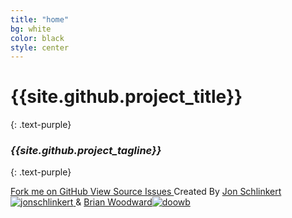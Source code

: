 ```yaml
---
title: "home"
bg: white
color: black
style: center
---
```


# {{site.github.project_title}}
{: .text-purple}

<span class="fa-stack subtlecircle" style="font-size:100px; background:rgba(255,166,0,0.1)">
  <i class="fa fa-circle fa-stack-2x text-white"></i>
  <i class="fa fa-code fa-stack-1x text-orange"></i>
</span>

### *{{site.github.project_tagline}}*
{: .text-purple}

<span id="forkongithub">
  <a href="{{site.github.repository_url}}" class="bg-blue">
    Fork me on GitHub
  </a>
</span>

<span id="github-buttons">
  <a href="{{site.github.repository_url}}" class="bg-blue">
    View Source
  </a>
  <a href="{{site.github.issues_url}}" class="bg-blue">
    Issues
  </a>
</span>

<span id="created-by">
  <span>Created By</span>
  <a href="https://github.com/jonschlinkert" class="bg-white">
    Jon Schlinkert<img src="https://avatars1.githubusercontent.com/u/383994?v=3&s=460" alt="jonschlinkert">
  </a>
  &amp;
  <a href="https://github.com/doowb" class="bg-white">
    Brian Woodward<img src="https://avatars1.githubusercontent.com/u/995160?v=3&s=460" alt="doowb">
  </a>
</span>
